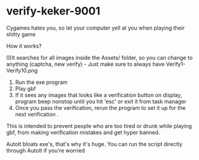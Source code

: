 # verify-keker-9001
Cygames hates you, so let your computer yell at you when playing their shitty game

How it works? 

0)It searches for all images inside the Assets/ folder, so you can change to anything (captcha, new verify) - Just make sure to always have Verify1-Verify10.png
1) Run the exe program 
2) Play gbf
3) If it sees any images that looks like a verification button on display, program beep nonstop until you hit 'esc' or exit it from task manager
4) Once you pass the verification, rerun the program to set it up for the next verification .

This is intended to prevent people who are too tired or drunk while playing gbf, from making verification mistakes and get hyper banned.


AutoIt bloats exe's, that's why it's huge. You can run the script directly through AutoIt if you're worried
